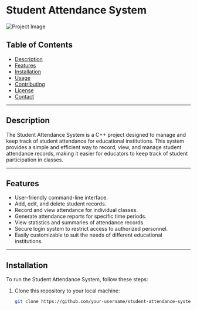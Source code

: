 # Student Attendance System

![Project Image](/path/to/your/project/image.png)

## Table of Contents

- [Description](#description)
- [Features](#features)
- [Installation](#installation)
- [Usage](#usage)
- [Contributing](#contributing)
- [License](#license)
- [Contact](#contact)

---

## Description

The Student Attendance System is a C++ project designed to manage and keep track of student attendance for educational institutions. This system provides a simple and efficient way to record, view, and manage student attendance records, making it easier for educators to keep track of student participation in classes.

---

## Features

- User-friendly command-line interface.
- Add, edit, and delete student records.
- Record and view attendance for individual classes.
- Generate attendance reports for specific time periods.
- View statistics and summaries of attendance records.
- Secure login system to restrict access to authorized personnel.
- Easily customizable to suit the needs of different educational institutions.

---

## Installation

To run the Student Attendance System, follow these steps:

1. Clone this repository to your local machine:

   ```bash
   git clone https://github.com/your-username/student-attendance-system.git
